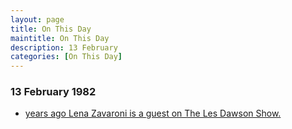 ```yaml
---
layout: page
title: On This Day
maintitle: On This Day
description: 13 February 
categories: [On This Day]
---
```


### 13 February 1982
* [<span id="age1"></span> years ago Lena Zavaroni is a guest on The Les Dawson Show.](/bbc%20television/1982/02/13/the-les-dawson-show.html)

<!-- Script for calculating number of years ago -->
<script>
var dob = '19820213';
var year = Number(dob.substr(0, 4));
var month = Number(dob.substr(4, 2)) - 1;
var day = Number(dob.substr(6, 2));
var today = new Date();
var age1 = today.getFullYear() - year;
if (today.getMonth() < month || (today.getMonth() == month && today.getDate() < day)) {
  age1--;
}
document.getElementById("age1").innerHTML=age1;
</script>

